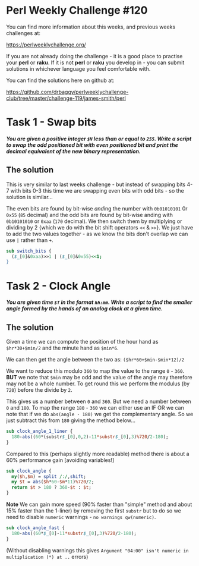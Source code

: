 # Perl Weekly Challenge #120

You can find more information about this weeks, and previous weeks challenges at:

  https://perlweeklychallenge.org/

If you are not already doing the challenge - it is a good place to practise your
**perl** or **raku**. If it is not **perl** or **raku** you develop in - you can
submit solutions in whichever language you feel comfortable with.

You can find the solutions here on github at:

https://github.com/drbaggy/perlweeklychallenge-club/tree/master/challenge-119/james-smith/perl

# Task 1 - Swap bits

***You are given a positive integer `$N` less than or equal to `255`. Write a script to swap the odd positioned bit with even positioned bit and print the decimal equivalent of the new binary representation.***

## The solution

This is very similar to last weeks challenge - but instead of swapping bits 4-7 with bits 0-3 this time we are swapping even bits with odd bits - so the solution is similar...

The even bits are found by bit-wise *and*ing the number with `0b01010101` 0r `0x55` (`85` decimal) and the odd bits are found by bit-wise anding with `0b10101010` or `0xaa` (`170` decimal). We then switch them by multiplying or dividing by 2 {which we do with the bit shift operators `<<` & `>>`}. We just have to add the two values together - as we know the bits don't overlap we can use `|` rather than `+`.

```perl
sub switch_bits {
  ($_[0]&0xaa)>>1 | ($_[0]&0x55)<<1;
}
```

# Task 2 - Clock Angle

***You are given time `$T` in the format `hh:mm`. Write a script to find the smaller angle formed by the hands of an analog clock at a given time.***

## The solution

Given a time we can compute the position of the hour hand as `$hr*30+$min/2` and the minute hand as `$min*6`.

We can then get the angle between the two as: `($hr*60+$min-$min*12)/2`

We want to reduce this modulo `360` to map the value to the range `0` - `360`. **BUT** we note that `$min` may be odd and the value of the angle may therefore may not be a whole number. To get round this we perform the modulus (by `720`) before the divide by `2`.

This gives us a number between `0` and `360`. But we need a number between `0` and `180`. To map the range `180` - `360` we can either use an IF OR we can note that if we
do `abs(angle - 180)` we get the complementary angle. So we just subtract this from `180` giving the method below...

```perl
sub clock_angle_1_liner {
  180-abs((60*(substr$_[0],0,2)-11*substr$_[0],3)%720/2-180);
}
```

Compared to this (perhaps slightly more readable) method there is about a 60% performance gain [avoiding variables!]
```perl
sub clock_angle {
  my($h,$m) = split /:/,shift;
  my $t = abs($h*60-$m*11)%720/2;
  return $t > 180 ? 360-$t : $t;
}
```

**Note** We can gain more speed (90% faster than "simple" method and about 15% faster than the 1-liner) by removing the first `substr` but to do so we need to disable `numeric` warnings - `no warnings qw(numeric)`.

```perl
sub clock_angle_fast {
  180-abs((60*$_[0]-11*substr$_[0],3)%720/2-180);
}
```

(Without disabling warnings this gives `Argument "04:00" isn't numeric in multiplication (*) at ..` errors)
